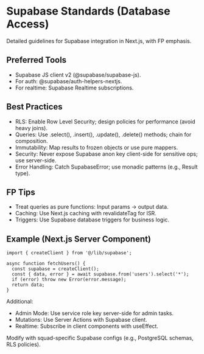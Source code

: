 # Supabase Standards (Database Access)

Detailed guidelines for Supabase integration in Next.js, with FP emphasis.

## Preferred Tools
- Supabase JS client v2 (@supabase/supabase-js).
- For auth: @supabase/auth-helpers-nextjs.
- For realtime: Supabase Realtime subscriptions.

## Best Practices
- RLS: Enable Row Level Security; design policies for performance (avoid heavy joins).
- Queries: Use .select(), .insert(), .update(), .delete() methods; chain for composition.
- Immutability: Map results to frozen objects or use pure mappers.
- Security: Never expose Supabase anon key client-side for sensitive ops; use server-side.
- Error Handling: Catch SupabaseError; use monadic patterns (e.g., Result type).

## FP Tips
- Treat queries as pure functions: Input params -> output data.
- Caching: Use Next.js caching with revalidateTag for ISR.
- Triggers: Use Supabase database triggers for business logic.

## Example (Next.js Server Component)
```tsx
import { createClient } from '@/lib/supabase';

async function fetchUsers() {
  const supabase = createClient();
  const { data, error } = await supabase.from('users').select('*');
  if (error) throw new Error(error.message);
  return data;
}
```

Additional:
- Admin Mode: Use service role key server-side for admin tasks.
- Mutations: Use Server Actions with Supabase client.
- Realtime: Subscribe in client components with useEffect.

Modify with squad-specific Supabase configs (e.g., PostgreSQL schemas, RLS policies).
